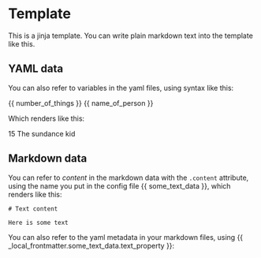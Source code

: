 # Template

This is a jinja template. You can write plain markdown text into the template like this.

## YAML data

You can also refer to variables in the yaml files, using syntax like this:


{{ number_of_things }} 
{{ name_of_person }}


Which renders like this:

15 
The sundance kid

## Markdown data

You can refer to *content* in the markdown data with the `.content` attribute, using the name you put in the config file {{ some_text_data }}, which renders like this:

```
# Text content

Here is some text
```


You can also refer to the yaml metadata in your markdown files, using {{ _local_frontmatter.some_text_data.text_property }}:

```

```